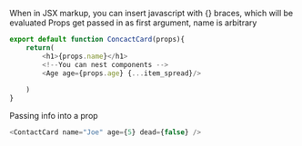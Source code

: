 When in JSX markup, you can insert javascript with {} braces, which will be evaluated
Props get passed in as first argument, name is arbitrary

```js
export default function ConcactCard(props){
	return(
		<h1>{props.name}</h1>
		<!--You can nest components -->
		<Age age={props.age} {...item_spread}/> 
		
	)
}
```



Passing info into a prop
```js
<ContactCard name="Joe" age={5} dead={false} />
```
